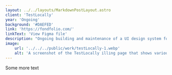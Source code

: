 ```yaml
---
layout: ../../layouts/MarkdownPostLayout.astro
client: 'TestLocally'
year: 'Ongoing'
background: '#DAEFED'
link: 'https://fondfolio.com/'
linkText: 'View Figma file'
description: "Ongoing building and maintenance of a UI design system for both their web app and marketing website."
image:
    url: '../../../public/work/testLocally-1.webp'
    alt: 'A screenshot of the TestLocally illing page that shows various elements of the UI design system.'
---
```

Some more text